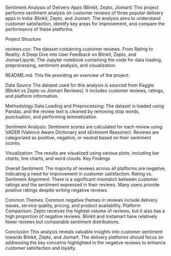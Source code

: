 Sentiment Analysis of Delivery Apps (Blinkit, Zepto, Jiomart)
This project performs sentiment analysis on customer reviews of three popular delivery apps in India: Blinkit, Zepto, and Jiomart. The analysis aims to understand customer satisfaction, identify key areas for improvement, and compare the performance of these platforms.

Project Structure


reviews.csv: The dataset containing customer reviews.
From Rating to Reality: A Deep Dive into User Feedback on Blinkit, Zepto, and Jiomart.ipynb: The Jupyter notebook containing the code for data loading, preprocessing, sentiment analysis, and visualization.


README.md: This file providing an overview of the project.


Data Source
The dataset used for this analysis is sourced from Kaggle: [Blinkit vs Zepto vs Jiomart Reviews]. It includes customer reviews, ratings, and platform information.

Methodology
Data Loading and Preprocessing: The dataset is loaded using Pandas, and the review text is cleaned by removing stop words, punctuation, and performing lemmatization.


Sentiment Analysis: Sentiment scores are calculated for each review using VADER (Valence Aware Dictionary and sEntiment Reasoner). Reviews are categorized as positive, negative, or neutral based on their sentiment scores.


Visualization: The results are visualized using various plots, including bar charts, line charts, and word clouds.
Key Findings


Overall Sentiment: The majority of reviews across all platforms are negative, indicating a need for improvement in customer satisfaction.
Rating vs. Sentiment Alignment: There is a significant mismatch between customer ratings and the sentiment expressed in their reviews. Many users provide positive ratings despite writing negative reviews.


Common Themes: Common negative themes in reviews include delivery issues, service quality, pricing, and product availability.
Platform Comparison: Zepto receives the highest volume of reviews, but it also has a high proportion of negative reviews. Blinkit and Instamart have relatively fewer reviews but comparable sentiment distributions.


Conclusion
This analysis reveals valuable insights into customer sentiment towards Blinkit, Zepto, and Jiomart. The delivery platforms should focus on addressing the key concerns highlighted in the negative reviews to enhance customer satisfaction and loyalty.
